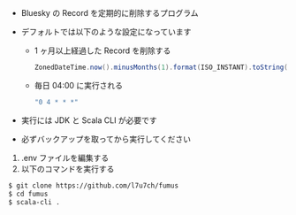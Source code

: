 - Bluesky の Record を定期的に削除するプログラム
- デフォルトでは以下のような設定になっています

  - 1 ヶ月以上経過した Record を削除する

    ```scala
    ZonedDateTime.now().minusMonths(1).format(ISO_INSTANT).toString()
    ```

  - 毎日 04:00 に実行される

    ```scala
    "0 4 * * *"
    ```

- 実行には JDK と Scala CLI が必要です
- 必ずバックアップを取ってから実行してください

1. .env ファイルを編集する
2. 以下のコマンドを実行する

```bash
$ git clone https://github.com/l7u7ch/fumus
$ cd fumus
$ scala-cli .
```
